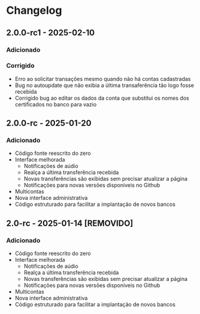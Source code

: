 # Changelog

## 2.0.0-rc1 - 2025-02-10

### Adicionado

### Corrigido
- Erro ao solicitar transações mesmo quando não há contas cadastradas
- Bug no autoupdate que não exibia a última transaferência tão logo fosse recebida
- Corrigido bug ao editar os dados da conta que substitui os nomes dos certificados no banco para vazio

## 2.0.0-rc - 2025-01-20

### Adicionado
- Código fonte reescrito do zero
- Interface melhorada
    - Notificações de aúdio
    - Realça a última transferência recebida
    - Novas transferências são exibidas sem precisar atualizar a página
    - Notificações para novas versões disponíveis no Github
- Multicontas
- Nova interface administrativa
- Código estruturado para facilitar a implantação de novos bancos

## 2.0-rc - 2025-01-14 [REMOVIDO]

### Adicionado
- Código fonte reescrito do zero
- Interface melhorada
    - Notificações de aúdio
    - Realça a última transferência recebida
    - Novas transferências são exibidas sem precisar atualizar a página
    - Notificações para novas versões disponíveis no Github
- Multicontas
- Nova interface administrativa
- Código estruturado para facilitar a implantação de novos bancos